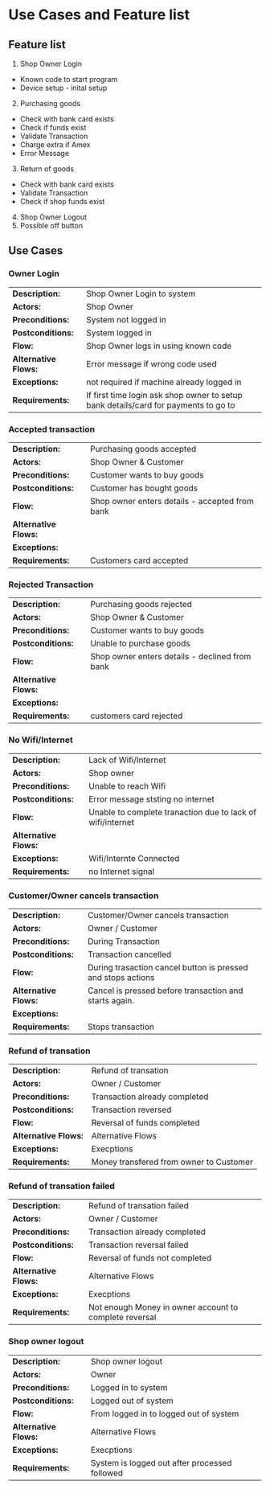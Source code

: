 # Use Cases and Feature list
## Feature list
1. Shop Owner Login
- Known code to start program
- Device setup - inital setup
2. Purchasing goods
- Check with bank card exists
- Check if funds exist
- Validate Transaction
- Charge extra if Amex
- Error Message
3. Return of goods
- Check with bank card exists
- Validate Transaction
- Check if shop funds exist
4. Shop Owner Logout
5. Possible off button


## Use Cases
### Owner Login
|                        |      |
| :---                   | :--- |
| **Description:**       | Shop Owner Login to system    
| **Actors:**            | Shop Owner
| **Preconditions:**     | System not logged in
| **Postconditions:**    | System logged in
| **Flow:**              | Shop Owner logs in using known code
| **Alternative Flows:** | Error message if wrong code used
| **Exceptions:**        | not required if machine already logged in
| **Requirements:**      | If first time login ask shop owner to setup bank details/card for payments to go to
### Accepted transaction
|                        |      |
| :---                   | :--- |
| **Description:**       | Purchasing goods accepted     
| **Actors:**            | Shop Owner & Customer
| **Preconditions:**     | Customer wants to buy goods
| **Postconditions:**    | Customer has bought goods
| **Flow:**              | Shop owner enters details - accepted from bank 
| **Alternative Flows:** | 
| **Exceptions:**        | 
| **Requirements:**      | Customers card accepted
### Rejected Transaction
|                        |      |
| :---                   | :--- |
| **Description:**       | Purchasing goods rejected
| **Actors:**            | Shop Owner & Customer
| **Preconditions:**     | Customer wants to buy goods
| **Postconditions:**    | Unable to purchase goods
| **Flow:**              | Shop owner enters details - declined from bank 
| **Alternative Flows:** | 
| **Exceptions:**        | 
| **Requirements:**      | customers card rejected
### No Wifi/Internet
|                        |      |
| :---                   | :--- |
| **Description:**       | Lack of Wifi/Internet    
| **Actors:**            | Shop owner
| **Preconditions:**     | Unable to reach Wifi
| **Postconditions:**    | Error message ststing no internet
| **Flow:**              | Unable to complete tranaction due to lack of wifi/internet
| **Alternative Flows:** | 
| **Exceptions:**        | Wifi/Internte Connected
| **Requirements:**      | no Internet signal
### Customer/Owner cancels transaction
|                        |      |
| :---                   | :--- |
| **Description:**       | Customer/Owner cancels transaction     
| **Actors:**            | Owner / Customer
| **Preconditions:**     | During Transaction
| **Postconditions:**    | Transaction cancelled
| **Flow:**              | During trasaction cancel button is pressed and stops actions
| **Alternative Flows:** | Cancel is pressed before transaction and starts again. 
| **Exceptions:**        | 
| **Requirements:**      | Stops transaction
### Refund of transation
|                        |      |
| :---                   | :--- |
| **Description:**       | Refund of transation     
| **Actors:**            | Owner / Customer
| **Preconditions:**     | Transaction already completed
| **Postconditions:**    | Transaction reversed
| **Flow:**              | Reversal of funds completed
| **Alternative Flows:** | Alternative Flows
| **Exceptions:**        | Execptions
| **Requirements:**      | Money transfered from owner to Customer
### Refund of transation failed
|                        |      |
| :---                   | :--- |
| **Description:**       | Refund of transation failed     
| **Actors:**            | Owner / Customer
| **Preconditions:**     | Transaction already completed
| **Postconditions:**    | Transaction reversal failed
| **Flow:**              | Reversal of funds not completed
| **Alternative Flows:** | Alternative Flows
| **Exceptions:**        | Execptions
| **Requirements:**      | Not enough Money in owner account to complete reversal
### Shop owner logout
|                        |      |
| :---                   | :--- |
| **Description:**       | Shop owner logout    
| **Actors:**            | Owner 
| **Preconditions:**     | Logged in to system
| **Postconditions:**    | Logged out of system
| **Flow:**              | From logged in to logged out of system
| **Alternative Flows:** | Alternative Flows
| **Exceptions:**        | Execptions
| **Requirements:**      | System is logged out after processed followed
